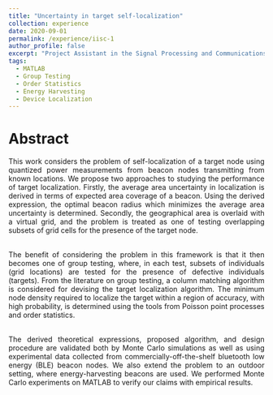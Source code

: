 ```yaml
---
title: "Uncertainty in target self-localization"
collection: experience
date: 2020-09-01
permalink: /experience/iisc-1
author_profile: false
excerpt: "Project Assistant in the Signal Processing and Communications Lab at the Indian Institute of Science, July 2016 – Oct 2017."
tags:
  - MATLAB
  - Group Testing
  - Order Statistics
  - Energy Harvesting
  - Device Localization
---
```


Abstract
======

<div style="text-align: justify">

This work considers the problem of self-localization of a target node  using quantized power measurements from beacon nodes transmitting from known locations. We propose two approaches to studying the performance of target localization. Firstly, the average area uncertainty in localization is derived in terms of expected area coverage of a beacon. Using the derived expression, the optimal beacon radius which minimizes the average area uncertainty is determined. Secondly, the geographical area is overlaid with a virtual grid, and the problem is treated as one of testing overlapping subsets of grid cells for the presence of the target node. <br><br>

The benefit of considering the problem in this framework is that it then becomes one of group testing, where, in each test, subsets of individuals (grid locations) are tested for the presence of defective individuals (targets). From the literature on group testing, a column matching algorithm is considered for devising the target localization algorithm. The minimum node density required to localize the target within a region of accuracy, with high probability, is determined using the tools from Poisson point processes and order statistics. <br><br>

The derived theoretical expressions, proposed algorithm, and design procedure are validated both by Monte Carlo simulations as well as using experimental data collected from commercially-off-the-shelf bluetooth low energy (BLE) beacon nodes. We also extend the problem to an outdoor setting, where energy-harvesting beacons are used. We performed Monte Carlo experiments on MATLAB to verify our claims with empirical results. <br><br>

</div>